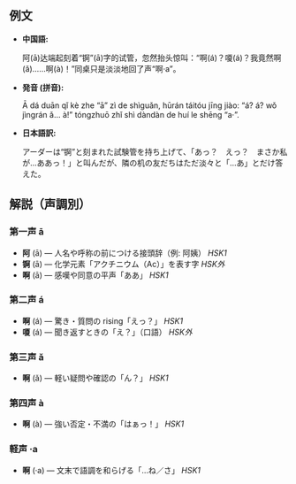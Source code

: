 ## 例文

* **中国語:**

   阿(ā)达端起刻着“锕”(ā)字的试管，忽然抬头惊叫：“啊(á)？嗄(á)？我竟然啊(ǎ)……啊(à)！”同桌只是淡淡地回了声“啊·a”。

* **発音 (拼音):**

   Ā dá duān qǐ kè zhe “ā” zì de shìguǎn, hūrán táitóu jīng jiào: “á? á? wǒ jìngrán ǎ… à!” tóngzhuō zhǐ shì dàndàn de huí le shēng “a·”.

* **日本語訳:**

   アーダーは“锕”と刻まれた試験管を持ち上げて、「あっ？　えっ？　まさか私が…ああっ！」と叫んだが、隣の机の友だちはただ淡々と「…あ」とだけ答えた。

## 解説（声調別）

### 第一声 ā

* **阿** (ā) — 人名や呼称の前につける接頭辞（例: 阿姨） *HSK1*
* **锕** (ā) — 化学元素「アクチニウム（Ac）」を表す字 *HSK外*
* **啊** (ā) — 感嘆や同意の平声「ああ」 *HSK1*

### 第二声 á

* **啊** (á) — 驚き・質問の rising「えっ？」 *HSK1*
* **嗄** (á) — 聞き返すときの「え？」（口語） *HSK外*

### 第三声 ǎ

* **啊** (ǎ) — 軽い疑問や確認の「ん？」 *HSK1*

### 第四声 à

* **啊** (à) — 強い否定・不満の「はぁっ！」 *HSK1*

### 軽声 ·a

* **啊** (·a) — 文末で語調を和らげる「…ね／さ」 *HSK1*
